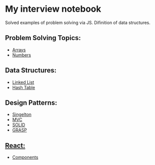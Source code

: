 # My interview notebook
Solved examples of problem solving via JS.
Difinition of data structures.

<h2>Problem Solving Topics:</h2>

<ul>
    <li><a href="./array">Arrays </a></li>
    <li><a href="./number"> Numbers </a></li>
</ul>

<h2> Data Structures:</h2>

<ul>
    <li><a href="./dataStructure/linkedList">Linked List</a></li>
    <li><a href="./dataStructure/hashTable">Hash Table</a></li>
</ul>

<h2> Design Patterns:</h2>

<ul>
    <li><a href="./dp/singelton">Singelton</li>
    <li><a href="./dp/mvc">MVC</li>
    <li><a href="./dp/solid">SOLID</li>
    <li><a href="./dp/grasp">GRASP</li>
</ul>

<h2> React:</h2>

<ul>
    <li><a href="./react">Components</li>
</ul>
